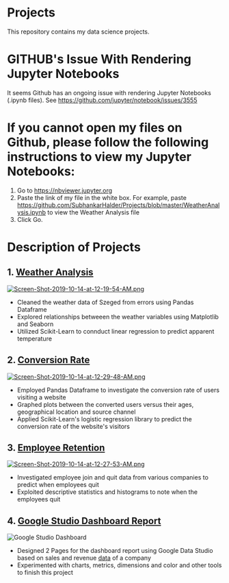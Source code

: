 # Projects
This repository contains my data science projects.

# GITHUB's Issue With Rendering Jupyter Notebooks
It seems Github has an ongoing issue with rendering Jupyter Notebooks (.ipynb files). See https://github.com/jupyter/notebook/issues/3555

# If you cannot open my files on Github, please follow the following instructions to view my Jupyter Notebooks:
1. Go to https://nbviewer.jupyter.org
2. Paste the link of my file in the white box. For example, paste https://github.com/SubhankarHalder/Projects/blob/master/WeatherAnalysis.ipynb 
to view the Weather Analysis file
3. Click Go. 

# Description of Projects

## 1. [Weather Analysis](https://github.com/SubhankarHalder/Projects/blob/master/WeatherAnalysis.ipynb)
[![Screen-Shot-2019-10-14-at-12-19-54-AM.png](https://i.postimg.cc/grbbWCDT/Screen-Shot-2019-10-14-at-12-19-54-AM.png)](https://postimg.cc/RJdD1b27)

- Cleaned the weather data of Szeged from errors using Pandas Dataframe
- Explored relationships betweeen the weather variables using Matplotlib and Seaborn
- Utilized Scikit-Learn to connduct linear regression to predict apparent temperature 

## 2. [Conversion Rate](https://github.com/SubhankarHalder/Projects/blob/master/Conversion%20Rate.ipynb)
[![Screen-Shot-2019-10-14-at-12-29-48-AM.png](https://i.postimg.cc/xTWLrnzP/Screen-Shot-2019-10-14-at-12-29-48-AM.png)](https://postimg.cc/vct4fRX1)
- Employed Pandas Dataframe to investigate the conversion rate of users visiting a website 
- Graphed plots between the converted users versus their ages, geographical location and source channel 
- Applied Scikit-Learn's logistic regression library to predict the conversion rate of the website's visitors

## 3. [Employee Retention](https://github.com/SubhankarHalder/Projects/blob/master/Employee%20Retention.ipynb)
[![Screen-Shot-2019-10-14-at-12-27-53-AM.png](https://i.postimg.cc/N0xXrXPN/Screen-Shot-2019-10-14-at-12-27-53-AM.png)](https://postimg.cc/B8Xbrj3D)
- Investigated employee join and quit data from various companies to predict when employees quit
- Exploited descriptive statistics and histograms to note when the employees quit

## 4. [Google Studio Dashboard Report](https://datastudio.google.com/reporting/86f27341-6d08-44db-8b81-ab4d06e3a26f/page/CD02)
![Google Studio Dashboard](https://datastudio.google.com/reporting/86f27341-6d08-44db-8b81-ab4d06e3a26f/page/CD02/thumbnail)
- Designed 2 Pages for the dashboard report using Google Data Studio based on sales and revenue [data](https://docs.google.com/spreadsheets/d/1sEC7zGBUG6X4TKc1pWuNyF7uufjQP5cBLQ0k5sLkags/edit#gid=0) of a company
- Experimented with charts, metrics, dimensions and color and other tools to finish this project

